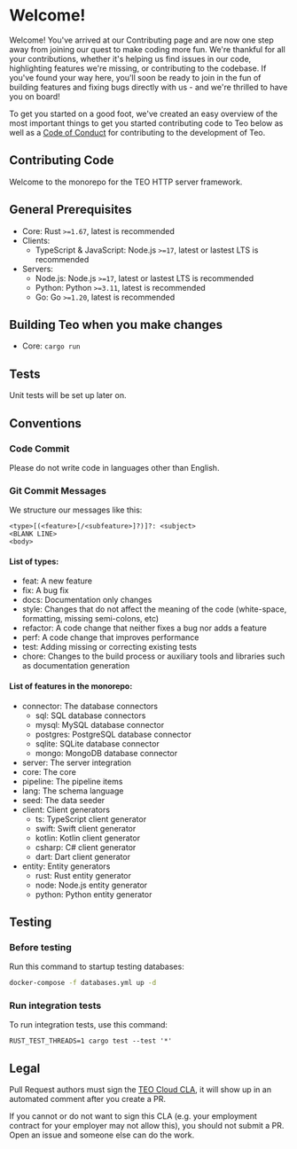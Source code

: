 # Welcome!

Welcome! You've arrived at our Contributing page and are now one step away from joining our quest to make coding more 
fun. We're thankful for all your contributions, whether it's helping us find issues in our code, highlighting features 
we're missing, or contributing to the codebase. If you've found your way here, you'll soon be ready to join in the fun 
of building features and fixing bugs directly with us - and we're thrilled to have you on board!

To get you started on a good foot, we've created an easy overview of the most important things to get you started 
contributing code to Teo below as well as a 
[Code of Conduct](https://github.com/teocloud/teo/blob/master/CODE_OF_CONDUCT.md) for contributing to the development 
of Teo.

## Contributing Code

Welcome to the monorepo for the TEO HTTP server framework.

## General Prerequisites

* Core: Rust `>=1.67`, latest is recommended
* Clients:
  * TypeScript & JavaScript: Node.js `>=17`, latest or lastest LTS is recommended
* Servers:
  * Node.js: Node.js `>=17`, latest or lastest LTS is recommended
  * Python: Python `>=3.11`, latest is recommended
  * Go: Go `>=1.20`, latest is recommended

## Building Teo when you make changes

* Core: `cargo run`

## Tests

Unit tests will be set up later on.

## Conventions

### Code Commit

Please do not write code in languages other than English.

### Git Commit Messages

We structure our messages like this:

```
<type>[(<feature>[/<subfeature>]?)]?: <subject>
<BLANK LINE>
<body>
```

#### List of types:

* feat: A new feature
* fix: A bug fix
* docs: Documentation only changes
* style: Changes that do not affect the meaning of the code (white-space, formatting, missing semi-colons, etc)
* refactor: A code change that neither fixes a bug nor adds a feature
* perf: A code change that improves performance
* test: Adding missing or correcting existing tests
* chore: Changes to the build process or auxiliary tools and libraries such as documentation generation

#### List of features in the monorepo:

* connector: The database connectors
  * sql: SQL database connectors
  * mysql: MySQL database connector
  * postgres: PostgreSQL database connector
  * sqlite: SQLite database connector
  * mongo: MongoDB database connector
* server: The server integration
* core: The core
* pipeline: The pipeline items
* lang: The schema language
* seed: The data seeder
* client: Client generators
  * ts: TypeScript client generator 
  * swift: Swift client generator
  * kotlin: Kotlin client generator
  * csharp: C# client generator
  * dart: Dart client generator
* entity: Entity generators
  * rust: Rust entity generator
  * node: Node.js entity generator
  * python: Python entity generator

## Testing

### Before testing

Run this command to startup testing databases:

```sh
docker-compose -f databases.yml up -d
```

### Run integration tests

To run integration tests, use this command:
```shell
RUST_TEST_THREADS=1 cargo test --test '*' 
```

## Legal

Pull Request authors must sign the [TEO Cloud CLA](https://cla-assistant.io/teocloud/teo), it will show up in an 
automated comment after you create a PR.

If you cannot or do not want to sign this CLA (e.g. your employment contract for your employer may not allow this), you 
should not submit a PR. Open an issue and someone else can do the work.
